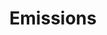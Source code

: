 ---
types: "word"

title: "Emissions"

categories: ['']

tags: ['Emissions']

arabic: ['انبعاثات']

publishers: ['خوارزميات الذكاء الاصطناعي في تحليل النص العربي']

types: "word"

slug: ""
---